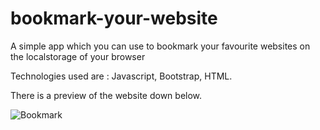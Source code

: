 # bookmark-your-website
A simple app which you can use to bookmark your favourite websites on the localstorage of your browser

Technologies used are : Javascript, Bootstrap, HTML.

There is a preview of the website down below.

![Bookmark](https://octodex.github.com/images/yaktocat.png)
